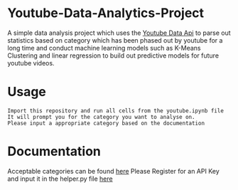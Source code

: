 # Youtube-Data-Analytics-Project
A simple data analysis project which uses the [Youtube Data Api](https://developers.google.com/youtube/v3)
to parse out statistics based on category which has been phased out by youtube for a long time and 
conduct machine learning models such as K-Means Clustering and linear regression to build out predictive models for
future youtube videos.

# Usage
```
Import this repository and run all cells from the youtube.ipynb file
It will prompt you for the category you want to analyse on.
Please input a appropriate category based on the documentation
```

# Documentation
Acceptable categories can be found [here](https://techpostplus.com/youtube-video-categories-list-faqs-and-solutions/)
Please Register for an API Key and input it in the helper.py file [here](console.developers.google.com)
